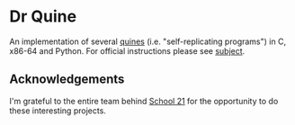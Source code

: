 # Dr Quine

An implementation of several [quines](https://en.wikipedia.org/wiki/Quine_(computing)) (i.e. "self-replicating programs") in C, x86-64 and Python. For official instructions please see [subject](./docs/en.subject.pdf).

## Acknowledgements

I'm grateful to the entire team behind [School 21](https://21-school.ru) for the opportunity to do these interesting projects.
